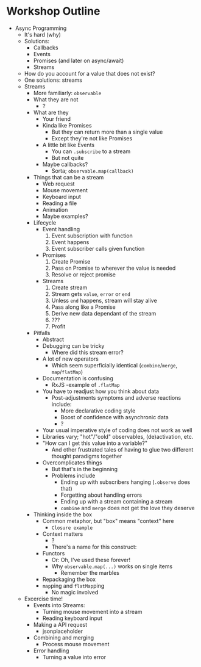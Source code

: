 # Workshop Outline

* Async Programming
    * It's hard (why)
    * Solutions:
        * Callbacks
        * Events
        * Promises (and later on async/await)
        * Streams
    * How do you account for a value that does not exist?
    * One solutions: streams
    * Streams
        * More familiarly: `observable`
        * What they are not
            * ?
        * What are they
            * Your friend
            * Kinda like Promises
                * But they can return more than a single value
                * Except they're not like Promises
            * A little bit like Events
                * You can `.subscribe` to a stream
                * But not quite
            * Maybe callbacks?
                * Sorta; `observable.map(callback)`
        * Things that can be a stream
            * Web request
            * Mouse movement
            * Keyboard input
            * Reading a file
            * Animation
            * Maybe examples?
        * Lifecycle
            * Event handling
                1. Event subscription with function
                2. Event happens
                3. Event subscriber calls given function
            * Promises
                1. Create Promise
                2. Pass on Promise to wherever the value is needed
                3. Resolve or reject promise
            * Streams
                1. Create stream
                2. Stream gets `value`, `error` or `end`
                3. Unless `end` happens, stream will stay alive
                4. Pass along like a Promise
                5. Derive new data dependant of the stream
                6. ???
                7. Profit
        * Pitfalls
            * Abstract
            * Debugging can be tricky
                * Where did this stream error?
            * A lot of new operators
                * Which seem superficially identical (`combine`/`merge`, `map`/`flatMap`)
            * Documentation is confusing
                * RxJS -example of `.flatMap`
            * You have to readjust how you think about data
                * Post-adjustments symptoms and adverse reactions include:
                    * More declarative coding style
                    * Boost of confidence with asynchronic data
                    * ?
            * Your usual imperative style of coding does not work as well
            * Libraries vary; "hot"/"cold" observables, (de)activation, etc.
            * "How can I get this value into a variable?"
                * And other frustrated tales of having to glue two different thought paradigms together
            * Overcomplicates things
                * But that's in the beginning
                * Problems include
                    * Ending up with subscribers hanging (`.observe` does that)
                    * Forgetting about handling errors
                    * Ending up with a stream containing a stream
                    * `combine` and `merge` does not get the love they deserve
        * Thinking inside the box
            * Common metaphor, but "box" means "context" here
                * `Closure example`
            * Context matters
                * ?
                * There's a name for this construct:
            * Functors
                * Or: Oh, I've used these forever!
                * Why `observable.map(...)` works on single items
                    * Remember the marbles
            * Repackaging the box
            * `map`ping and `flatMap`ping
                * No magic involved
    * Excercise time!
        * Events into Streams:
            * Turning mouse movement into a stream
            * Reading keyboard input
        * Making a API request
            * jsonplaceholder
        * Combining and merging
            * Process mouse movement
        * Error handling
            * Turning a value into error
